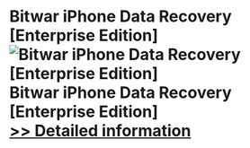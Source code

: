 # Bitwar iPhone Data Recovery [Enterprise Edition]<br />![Bitwar iPhone Data Recovery [Enterprise Edition]](https://mycommerce.akamaized.net/api/pimages/P300770537/BIG/300770537.PNG)<br />Bitwar iPhone Data Recovery [Enterprise Edition]<br />[>> Detailed information](https://secure.shareit.com/shareit/product.html?productid=300770537&affiliateid=200057808)